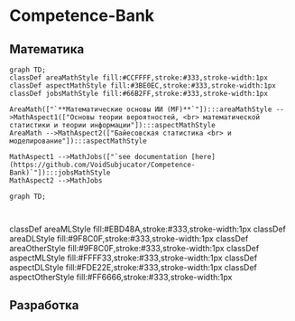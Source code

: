 # Competence-Bank
## Математика
```mermaid
graph TD;
classDef areaMathStyle fill:#CCFFFF,stroke:#333,stroke-width:1px
classDef aspectMathStyle fill:#3BE0EC,stroke:#333,stroke-width:1px
classDef jobsMathStyle fill:#66B2FF,stroke:#333,stroke-width:1px

AreaMath(["`**Математические основы ИИ (MF)**`"]):::areaMathStyle -->MathAspect1(["Основы теории вероятностей, <br> математической статистики и теории информации"]):::aspectMathStyle
AreaMath -->MathAspect2(["Байесовская статистика <br> и моделирование"]):::aspectMathStyle

MathAspect1 -->MathJobs(["`see documentation [here](https://github.com/VoidSubjucator/Competence-Bank)`"]):::jobsMathStyle
MathAspect2 -->MathJobs
```
```mermaid
graph TD;



```
classDef areaMLStyle fill:#EBD48A,stroke:#333,stroke-width:1px
classDef areaDLStyle fill:#9F8C0F,stroke:#333,stroke-width:1px
classDef areaOtherStyle fill:#9F8C0F,stroke:#333,stroke-width:1px
classDef aspectMLStyle fill:#FFFF33,stroke:#333,stroke-width:1px
classDef aspectDLStyle fill:#FDE22E,stroke:#333,stroke-width:1px
classDef aspectOtherStyle fill:#FF6666,stroke:#333,stroke-width:1px
## Разработка

